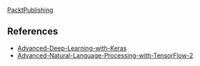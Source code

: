  [PacktPublishing](https://github.com/PacktPublishing)

## References

* [Advanced-Deep-Learning-with-Keras](https://github.com/PacktPublishing/Advanced-Deep-Learning-with-Keras)
* [Advanced-Natural-Language-Processing-with-TensorFlow-2](https://github.com/PacktPublishing/Advanced-Natural-Language-Processing-with-TensorFlow-2)
